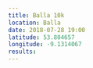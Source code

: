 ```yaml
---
title: Balla 10k
location: Balla
date: 2018-07-28 19:00
latitude: 53.804657
longitude: -9.1314067
results:
---
```

